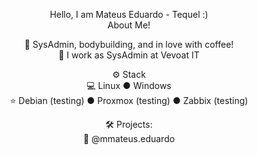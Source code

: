<p align="center">Hello, I am Mateus Eduardo - Tequel :)
<br>About Me!<br>

<p align="center">🙋 SysAdmin, bodybuilding, and in love with coffee!
<br>💼 I work as SysAdmin at Vevoat IT

<p align="center">⚙️ Stack
<br>💻 Linux ● Windows
<br>⭐ Debian (testing) ● Proxmox (testing) ● Zabbix (testing)

<p align="center">🛠️ Projects:
<br>🐧 @mmateus.eduardo<br>
